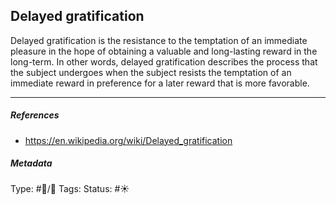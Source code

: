## Delayed gratification # 

Delayed gratification is the resistance to the temptation of an immediate pleasure in the hope of obtaining a valuable and long-lasting reward in the long-term. In other words, delayed gratification describes the process that the subject undergoes when the subject resists the temptation of an immediate reward in preference for a later reward that is more favorable.

___

##### References

- https://en.wikipedia.org/wiki/Delayed_gratification

##### Metadata

Type: #🔵/🔵 
Tags:
Status: #☀️ 